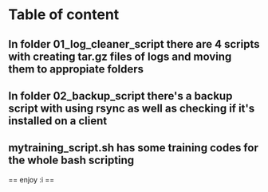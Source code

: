 # Table of content

## In folder 01_log_cleaner_script there are 4 scripts with creating tar.gz files of logs and moving them to appropiate folders
## In folder 02_backup_script there's a backup script with using rsync as well as checking if it's installed on a client
## mytraining_script.sh has some training codes for the whole bash scripting

== enjoy :i ==
